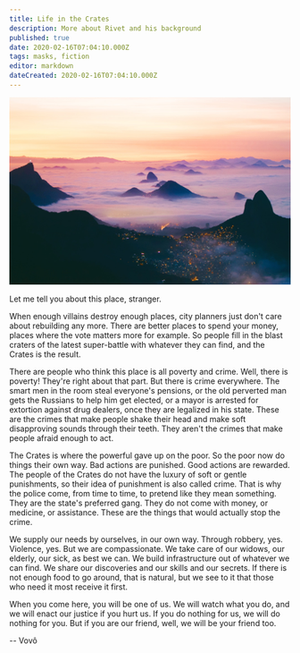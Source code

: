 ```yaml
---
title: Life in the Crates
description: More about Rivet and his background
published: true
date: 2020-02-16T07:04:10.000Z
tags: masks, fiction
editor: markdown
dateCreated: 2020-02-16T07:04:10.000Z
---
```


![Featured Image](life-in-the-crates.jpg)

Let me tell you about this place, stranger.

When enough villains destroy enough places, city planners just don't care about rebuilding any more. There are better places to spend your money, places where the vote matters more for example. So people fill in the blast craters of the latest super-battle with whatever they can find, and the Crates is the result.

There are people who think this place is all poverty and crime. Well, there is poverty! They're right about that part. But there is crime everywhere. The smart men in the room steal everyone's pensions, or the old perverted man gets the Russians to help him get elected, or a mayor is arrested for extortion against drug dealers, once they are legalized in his state. These are the crimes that make people shake their head and make soft disapproving sounds through their teeth. They aren't the crimes that make people afraid enough to act.

The Crates is where the powerful gave up on the poor. So the poor now do things their own way. Bad actions are punished. Good actions are rewarded. The people of the Crates do not have the luxury of soft or gentle punishments, so their idea of punishment is also called crime. That is why the police come, from time to time, to pretend like they mean something. They are the state's preferred gang. They do not come with money, or medicine, or assistance. These are the things that would actually stop the crime.

We supply our needs by ourselves, in our own way. Through robbery, yes. Violence, yes. But we are compassionate. We take care of our widows, our elderly, our sick, as best we can. We build infrastructure out of whatever we can find. We share our discoveries and our skills and our secrets. If there is not enough food to go around, that is natural, but we see to it that those who need it most receive it first.

When you come here, you will be one of us. We will watch what you do, and we will enact our justice if you hurt us. If you do nothing for us, we will do nothing for you. But if you are our friend, well, we will be your friend too.

-- Vovô


    